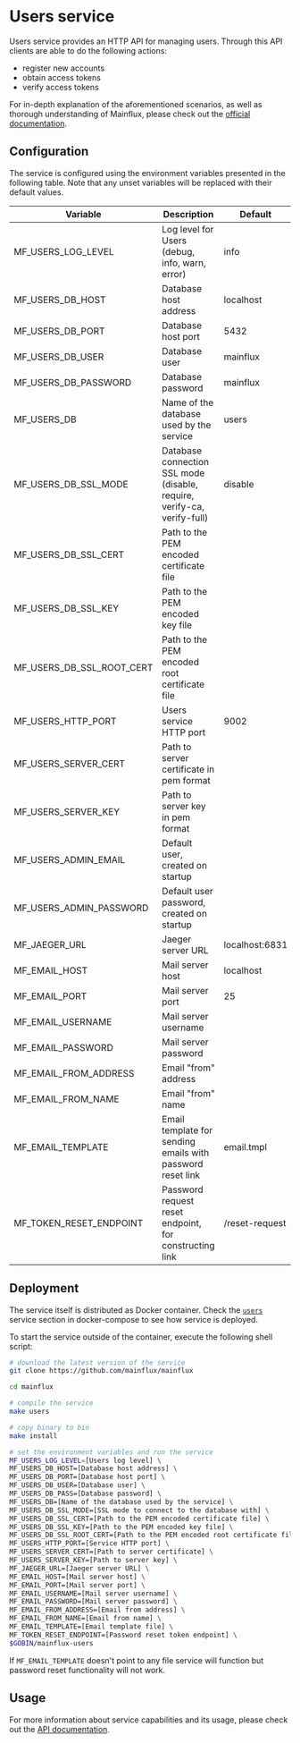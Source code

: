 # Users service

Users service provides an HTTP API for managing users. Through this API clients
are able to do the following actions:

- register new accounts
- obtain access tokens
- verify access tokens

For in-depth explanation of the aforementioned scenarios, as well as thorough
understanding of Mainflux, please check out the [official documentation][doc].

## Configuration

The service is configured using the environment variables presented in the
following table. Note that any unset variables will be replaced with their
default values.

| Variable                  | Description                                                             | Default        |
| ------------------------- | ----------------------------------------------------------------------- | -------------- |
| MF_USERS_LOG_LEVEL        | Log level for Users (debug, info, warn, error)                          | info           |
| MF_USERS_DB_HOST          | Database host address                                                   | localhost      |
| MF_USERS_DB_PORT          | Database host port                                                      | 5432           |
| MF_USERS_DB_USER          | Database user                                                           | mainflux       |
| MF_USERS_DB_PASSWORD      | Database password                                                       | mainflux       |
| MF_USERS_DB               | Name of the database used by the service                                | users          |
| MF_USERS_DB_SSL_MODE      | Database connection SSL mode (disable, require, verify-ca, verify-full) | disable        |
| MF_USERS_DB_SSL_CERT      | Path to the PEM encoded certificate file                                |                |
| MF_USERS_DB_SSL_KEY       | Path to the PEM encoded key file                                        |                |
| MF_USERS_DB_SSL_ROOT_CERT | Path to the PEM encoded root certificate file                           |                |
| MF_USERS_HTTP_PORT        | Users service HTTP port                                                 | 9002           |
| MF_USERS_SERVER_CERT      | Path to server certificate in pem format                                |                |
| MF_USERS_SERVER_KEY       | Path to server key in pem format                                        |                |
| MF_USERS_ADMIN_EMAIL      | Default user, created on startup                                        |                |
| MF_USERS_ADMIN_PASSWORD   | Default user password, created on startup                               |                |
| MF_JAEGER_URL             | Jaeger server URL                                                       | localhost:6831 |
| MF_EMAIL_HOST             | Mail server host                                                        | localhost      |
| MF_EMAIL_PORT             | Mail server port                                                        | 25             |
| MF_EMAIL_USERNAME         | Mail server username                                                    |                |
| MF_EMAIL_PASSWORD         | Mail server password                                                    |                |
| MF_EMAIL_FROM_ADDRESS     | Email "from" address                                                    |                |
| MF_EMAIL_FROM_NAME        | Email "from" name                                                       |                |
| MF_EMAIL_TEMPLATE         | Email template for sending emails with password reset link              | email.tmpl     |
| MF_TOKEN_RESET_ENDPOINT   | Password request reset endpoint, for constructing link                  | /reset-request |

## Deployment

The service itself is distributed as Docker container. Check the [`users`](https://github.com/mainflux/mainflux/blob/master/docker/docker-compose.yml#L109-L143) service section in 
docker-compose to see how service is deployed.

To start the service outside of the container, execute the following shell script:

```bash
# download the latest version of the service
git clone https://github.com/mainflux/mainflux

cd mainflux

# compile the service
make users

# copy binary to bin
make install

# set the environment variables and run the service
MF_USERS_LOG_LEVEL=[Users log level] \
MF_USERS_DB_HOST=[Database host address] \
MF_USERS_DB_PORT=[Database host port] \
MF_USERS_DB_USER=[Database user] \
MF_USERS_DB_PASS=[Database password] \
MF_USERS_DB=[Name of the database used by the service] \
MF_USERS_DB_SSL_MODE=[SSL mode to connect to the database with] \
MF_USERS_DB_SSL_CERT=[Path to the PEM encoded certificate file] \
MF_USERS_DB_SSL_KEY=[Path to the PEM encoded key file] \
MF_USERS_DB_SSL_ROOT_CERT=[Path to the PEM encoded root certificate file] \
MF_USERS_HTTP_PORT=[Service HTTP port] \
MF_USERS_SERVER_CERT=[Path to server certificate] \
MF_USERS_SERVER_KEY=[Path to server key] \
MF_JAEGER_URL=[Jaeger server URL] \
MF_EMAIL_HOST=[Mail server host] \
MF_EMAIL_PORT=[Mail server port] \
MF_EMAIL_USERNAME=[Mail server username] \
MF_EMAIL_PASSWORD=[Mail server password] \
MF_EMAIL_FROM_ADDRESS=[Email from address] \
MF_EMAIL_FROM_NAME=[Email from name] \
MF_EMAIL_TEMPLATE=[Email template file] \
MF_TOKEN_RESET_ENDPOINT=[Password reset token endpoint] \
$GOBIN/mainflux-users
```

If `MF_EMAIL_TEMPLATE` doesn't point to any file service will function but password reset functionality will not work.

## Usage

For more information about service capabilities and its usage, please check out
the [API documentation](https://api.mainflux.io/?urls.primaryName=users-openapi.yml).

[doc]: https://docs.mainflux.io
